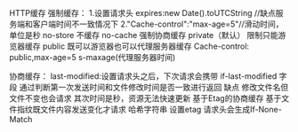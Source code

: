HTTP缓存
强制缓存：
1.设置请求头 expires:new Date().toUTCString //缺点服务端和客户端时间不一致情况下
2."Cache-control":"max-age=5"//滑动时间，单位是秒 no-store 不缓存  no-cache 强制协商缓存  private（默认） 限制只能游览器缓存  public 既可以游览器也可以代理服务器缓存 Cache-control: public,max-age=5   s-maxage(代理服务器时间)


协商缓存：
last-modified:设置请求头之后，下次请求会携带 if-last-modified 字段 通过判断第一次发送时间和文件修改时间是否一致进行返回 缺点 修改文件名但文件不变也会请求 其次时间是秒，资源无法快速更新
基于Etag的协商缓存 基于文件指纹既文件内容发送变化才请求 哈希字符串 设置etag 请求头会生成If-None-Match